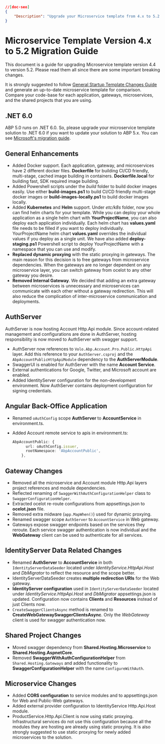 ```json
//[doc-seo]
{
    "Description": "Upgrade your Microservice template from 4.x to 5.2 with this comprehensive guide, covering breaking changes and enhancements like Docker support."
}
```

# Microservice Template Version 4.x to 5.2 Migration Guide

This document is a guide for upgrading Microservice template version 4.4 to version 5.2. Please read them all since there are some important breaking changes. 

 It is strongly suggested to follow [General Startup Template Changes Guide](https://docs.abp.io/en/abp/5.2/Migration-Guides/Upgrading-Startup-Template) and generate an up-to-date microservice template for comparison. Compare your code-base for each application, gateways, microservices, and the shared projects that you are using.

## .NET 6.0

ABP 5.0 runs on .NET 6.0. So, please upgrade your microservice template solution to .NET 6.0 if you want to update your solution to ABP 5.x. You can see [Microsoft's migration guide](https://docs.microsoft.com/en-us/aspnet/core/migration/50-to-60).

## General Enhancements

- Added Docker support. Each application, gateway, and microservices have 2 different docker files. **Dockerfile** for building CI/CD friendly, multi-stage, cached image building in containers. **Dockerfile.local** for building fast, SDK required image building. 
- Added Powershell scripts under the *build* folder to build docker images easily. Use either **build-images.ps1** to build CI/CD friendly multi-stage docker images or **build-images-locally.ps1** to build docker images locally.
- Added **Kubernetes** and **Helm** support. Under *etc/k8s* folder, now you can find helm charts for your template. While you can deploy your whole application as a single helm chart with **YourProjectName**, you can also deploy each application individually. Each helm chart has **values.yaml** file needs to be filled if you want to deploy individually. YourProjectName helm chart **values.yaml** overrides the individual values if you deploy as a single unit. We have also added **deploy-staging.ps1** Powershell script to deploy YourProjectName with a namespace that you can use and modify.
- **Replaced dynamic proxying** with the static proxying in gateways. The main reason for this decision is to free gateways from microservice dependencies. When the gateways are no longer dependent on any microservice layer, you can switch gateway from ocelot to any other gateway you desire. 
- **Removed Internal Gateway**. We decided that adding an extra gateway between microservices is unnecessary and microservices can communicate with each other without a gateway redirection. This will also reduce the complication of inter-microservice communication and deployments.

## AuthServer

AuthServer is now hosting Account Http.Api module. Since account-related management and configurations are done in AuthServer, hosting responsibility is now moved to AuthServer with swagger support.

- AuthServer now references to `Volo.Abp.Account.Pro.Public.HttpApi` layer. Add this reference to your `AuthServer.csproj` and the `AbpAccountPublicHttpApiModule` dependency to the **AuthServerModule**.
- SwaggerUI is enabled for AuthServer with the name **Account Service**.
- External authentications for Google, Twitter, and Microsoft account are enabled. 
- Added IdentityServer configuration for the non-development environment. Now AuthServer contains deployment configuration for signing credentials.

## Angular Back-Office Application

- Renamed `oAuthConfig` scope **AuthServer** to **AccountService** in environment.ts.

- Added Account remote service to apis in environment.ts:

  ```typescript
  AbpAccountPublic: {
        url: oAuthConfig.issuer,
        rootNamespace: 'AbpAccountPublic',
      },
  ```

## Gateway Changes

- Removed all the microservice and Account module Http.Api layers project references and module dependencies.
- Reflected renaming of `SwaggerWithAuthConfigurationHelper` class to `SwaggerConfigurationHelper`. 
- Extracted ocelot re-route configurations from appsettings.json to **ocelot.json** file.
- Removed extra midware (`app.MapWhen()`) used for dynamic proxying.
- Renamed swagger scope `AuthServer` to `AccountService` in Web gateway.
- Gateways expose swagger endpoints based on the services they reroute. Each service swagger authentication is now individual and the **WebGateway** client can be used to authenticate for all services.

## IdentityServer Data Related Changes

- Renamed **AuthServer** to **AccountService** in both `IdentityServerDataSeeder` located under *IdentityService.HttpApi.Host* and *DbMigrator* to reflect the resource and the scope better.
- IdentityServerDataSeeder creates **multiple redirection URIs** for the Web gateway.
- **IdentityServer configuration** used in `IdentityServerDataSeeder` located under *IdentityService.HttpApi.Host* and *DbMigrator* appsettings.json is updated. Configuration now contains **Clients** and **Resources** instead of just Clients now.
- `CreateSwaggerClientsAsync` method is renamed to **CreateWebGatewaySwaggerClientsAsync**. Only the *WebGateway* client is used for swagger authentication now.

## Shared Project Changes

- Moved swagger dependency from **Shared.Hosting.Microservice** to **Shared.Hosting.AspnetCore**.
- Removed **SwaggerWithAuthConfigurationHelper** from `Shared.Hosting.Gateways` and added functionality to **SwaggerConfigurationHelper** with the name `ConfigureWithAuth`.

## Microservice Changes

- Added **CORS configuration** to service modules and to appsettings.json for Web and Public-Web gateways.
- Added external provider configuration to IdentityService Http.Api.Host module.
- ProductService.Http.Api.Client is now using static proxying. Infrastructural services do not use this configuration because all the modules they are hosting are already using static proxying. It is also strongly suggested to use static proxying for newly added microservices to the solution.
